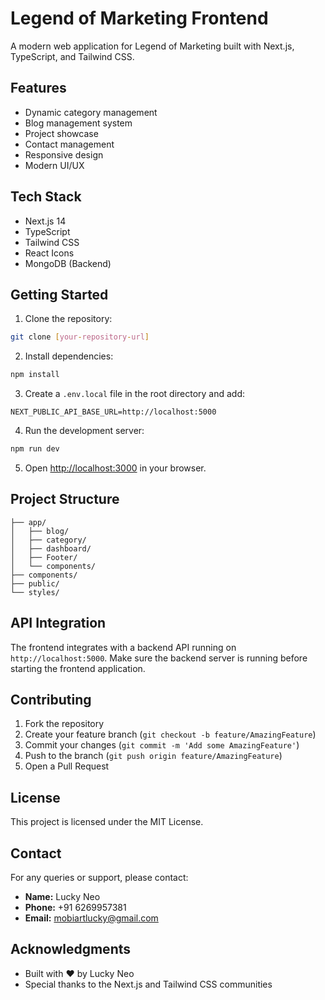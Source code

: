 # Legend of Marketing Frontend

A modern web application for Legend of Marketing built with Next.js, TypeScript, and Tailwind CSS.

## Features

- Dynamic category management
- Blog management system
- Project showcase
- Contact management
- Responsive design
- Modern UI/UX

## Tech Stack

- Next.js 14
- TypeScript
- Tailwind CSS
- React Icons
- MongoDB (Backend)

## Getting Started

1. Clone the repository:
```bash
git clone [your-repository-url]
```

2. Install dependencies:
```bash
npm install
```

3. Create a `.env.local` file in the root directory and add:
```
NEXT_PUBLIC_API_BASE_URL=http://localhost:5000
```

4. Run the development server:
```bash
npm run dev
```

5. Open [http://localhost:3000](http://localhost:3000) in your browser.

## Project Structure

```
├── app/
│   ├── blog/
│   ├── category/
│   ├── dashboard/
│   ├── Footer/
│   └── components/
├── components/
├── public/
└── styles/
```

## API Integration

The frontend integrates with a backend API running on `http://localhost:5000`. Make sure the backend server is running before starting the frontend application.

## Contributing

1. Fork the repository
2. Create your feature branch (`git checkout -b feature/AmazingFeature`)
3. Commit your changes (`git commit -m 'Add some AmazingFeature'`)
4. Push to the branch (`git push origin feature/AmazingFeature`)
5. Open a Pull Request

## License

This project is licensed under the MIT License.

## Contact

For any queries or support, please contact:

- **Name:** Lucky Neo
- **Phone:** +91 6269957381
- **Email:** mobiartlucky@gmail.com

## Acknowledgments

- Built with ❤️ by Lucky Neo
- Special thanks to the Next.js and Tailwind CSS communities 